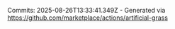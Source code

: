 Commits: 2025-08-26T13:33:41.349Z - Generated via https://github.com/marketplace/actions/artificial-grass
<br>
